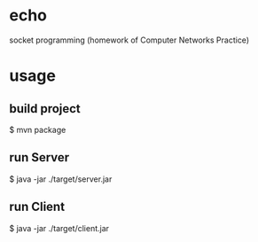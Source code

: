 # echo
socket programming (homework of Computer Networks Practice)
# usage
## build project
$ mvn package
## run Server
$ java -jar ./target/server.jar
## run Client
$ java -jar ./target/client.jar